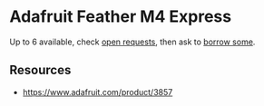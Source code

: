 # Adafruit Feather M4 Express
Up to 6 available, check [open requests](../../../../issues?q=is%3Aissue+is%3Aopen+%22Adafruit+Feather+M4+Express%22+in%3Atitle), then ask to [borrow some](../../../../issues/new?title=Borrow+request+for+Adafruit+Feather+M4+Express&body=1+piece+of+%5Bthis%5D%28..%2Fblob%2Fmain%2FHardware%2FMicrocontrollers%2FAdafruit_Feather_M4_Express.md%29+for+~2+weeks.).

## Resources
- https://www.adafruit.com/product/3857
